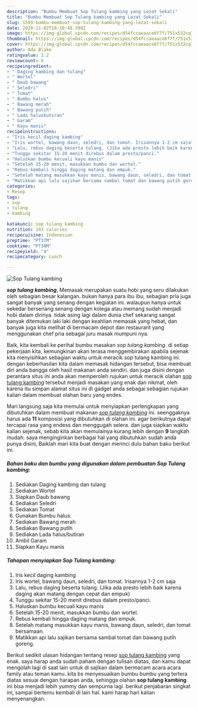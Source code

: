 ```yaml
---
description: "Bumbu Membuat Sop Tulang kambing yang Lezat Sekali"
title: "Bumbu Membuat Sop Tulang kambing yang Lezat Sekali"
slug: 1599-bumbu-membuat-sop-tulang-kambing-yang-lezat-sekali
date: 2020-11-02T10:10:48.598Z
image: https://img-global.cpcdn.com/recipes/d54fccaeaace6f7f/751x532cq70/sop-tulang-kambing-foto-resep-utama.jpg
thumbnail: https://img-global.cpcdn.com/recipes/d54fccaeaace6f7f/751x532cq70/sop-tulang-kambing-foto-resep-utama.jpg
cover: https://img-global.cpcdn.com/recipes/d54fccaeaace6f7f/751x532cq70/sop-tulang-kambing-foto-resep-utama.jpg
author: Ada Blake
ratingvalue: 3.2
reviewcount: 6
recipeingredient:
- " Daging kambing dan tulang"
- " Wortel"
- " Daub bawang"
- " Seledri"
- " Tomat"
- " Bumbu halus"
- " Bawang merah"
- " Bawang putih"
- " Lada halusbutiran"
- " Garam"
- " Kayu manis"
recipeinstructions:
- "Iris kecil daging kambing"
- "Iris wortel, bawang daun, seledri, dan tomat. Irisannya 1-2 cm saja"
- "Lalu, rebus daging beserta tulang. (Jika ada presto lebih baik karena daging akan matang dengan cepat dan empuk)"
- "Tunggu sekitar 15-20 menit direbus dalam presto/panci."
- "Haluskan bumbu kecuali kayu manis"
- "Setelah 15-20 menit, masukkan bumbu dan wortel."
- "Rebus kembali hingga daging matang dan empuk."
- "Setelah matang masukkan kayu manis, bawang daun, seledri, dan tomat bersamaan."
- "Matikkan api lalu sajikan bersama sambal tomat dan bawang putih goreng."
categories:
- Resep
tags:
- sop
- tulang
- kambing

katakunci: sop tulang kambing 
nutrition: 243 calories
recipecuisine: Indonesian
preptime: "PT37M"
cooktime: "PT30M"
recipeyield: "4"
recipecategory: Lunch

---
```



![Sop Tulang kambing](https://img-global.cpcdn.com/recipes/d54fccaeaace6f7f/751x532cq70/sop-tulang-kambing-foto-resep-utama.jpg)

<b><i>sop tulang kambing</i></b>, Memasak merupakan suatu hobi yang seru dilakukan oleh sebagian besar kalangan. bukan hanya para ibu ibu, sebagian pria juga sangat banyak yang senang dengan kegiatan ini. walaupun hanya untuk sekedar bersenang senang dengan kolega atau memang sudah menjadi hobi dalam dirinya. tidak asing lagi dalam dunia chef sekarang sangat banyak ditemukan laki laki dengan keahlian memasak yang hebat, dan banyak juga kita melihat di bermacam depot dan restaurant yang menggunakan chef pria sebagai juru masak mumpuni nya.

Baik, kita kembali ke perihal bumbu masakan <i>sop tulang kambing</i>. di setiap pekerjaan kita, kemungkinan akan terasa menggembirakan apabila sejenak kita menyisihkan sebagian waktu untuk meracik sop tulang kambing ini. dengan keberhasilan kita dalam memasak hidangan tersebut, bisa membuat diri anda bangga oleh hasil makanan anda sendiri. dan juga disini dengan perantara situs ini anda akan memperoleh rujukan untuk meracik olahan <u>sop tulang kambing</u> tersebut menjadi masakan yang enak dan nikmat, oleh karena itu simpan alamat situs ini di gadget anda sebagai sebagian rujukan kalian dalam membuat olahan baru yang endes.




Mari langsung saja kita memulai untuk menyiapkan perlengkapan yang dibutuhkan dalam membuat makanan <u><i>sop tulang kambing</i></u> ini. seenggaknya harus ada <b>11</b> komposisi yang dibutuhkan di olahan ini. agar berikutnya dapat tercapai rasa yang endess dan menggugah selera. dan juga siapkan waktu kalian sejenak, sebab kita akan memulainya kurang lebih dengan <b>9</b> langkah mudah. saya menginginkan berbagai hal yang dibutuhkan sudah anda punya disini, Baiklah mari kita buat dengan merinci dulu bahan baku berikut ini.

<!--inarticleads1-->

##### Bahan baku dan bumbu yang digunakan dalam pembuatan Sop Tulang kambing:

1. Sediakan  Daging kambing dan tulang
1. Sediakan  Wortel
1. Siapkan  Daub bawang
1. Sediakan  Seledri
1. Sediakan  Tomat
1. Gunakan  Bumbu halus:
1. Sediakan  Bawang merah
1. Sediakan  Bawang putih
1. Sediakan  Lada halus/butiran
1. Ambil  Garam
1. Siapkan  Kayu manis




<!--inarticleads2-->

##### Tahapan menyiapkan Sop Tulang kambing:

1. Iris kecil daging kambing
1. Iris wortel, bawang daun, seledri, dan tomat. Irisannya 1-2 cm saja
1. Lalu, rebus daging beserta tulang. (Jika ada presto lebih baik karena daging akan matang dengan cepat dan empuk)
1. Tunggu sekitar 15-20 menit direbus dalam presto/panci.
1. Haluskan bumbu kecuali kayu manis
1. Setelah 15-20 menit, masukkan bumbu dan wortel.
1. Rebus kembali hingga daging matang dan empuk.
1. Setelah matang masukkan kayu manis, bawang daun, seledri, dan tomat bersamaan.
1. Matikkan api lalu sajikan bersama sambal tomat dan bawang putih goreng.




Berikut sedikit ulasan hidangan tentang resep <u>sop tulang kambing</u> yang enak. saya harap anda sudah paham dengan tulisan diatas, dan kamu dapat mengolah lagi di saat lain untuk di sajikan dalam bermacam acara acara family atau teman kamu. kita bs menyesuaikan bumbu bumbu yang tertera diatas sesuai dengan harapan anda, sehingga olahan <b>sop tulang kambing</b> ini bisa menjadi lebih yummy dan sempurna lagi. berikut penjabaran singkat ini, sampai bertemu kembali di lain hal. kami harap hari kalian menyenangkan.
